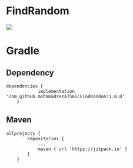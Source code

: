 # FindRandom

[![](https://jitpack.io/v/mohamadreza7565/FindRandom.svg)](https://jitpack.io/#mohamadreza7565/FindRandom)


# Gradle

## Dependency
```Gradle
dependencies {
	        implementation 'com.github.mohamadreza7565:FindRandom:1.0.0'
	}
```


## Maven
```Gradle
allprojects {
		repositories {
			...
			maven { url 'https://jitpack.io' }
		}
	}
```
